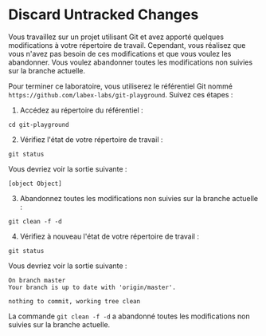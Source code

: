 # Discard Untracked Changes

Vous travaillez sur un projet utilisant Git et avez apporté quelques modifications à votre répertoire de travail. Cependant, vous réalisez que vous n'avez pas besoin de ces modifications et que vous voulez les abandonner. Vous voulez abandonner toutes les modifications non suivies sur la branche actuelle.

Pour terminer ce laboratoire, vous utiliserez le référentiel Git nommé `https://github.com/labex-labs/git-playground`. Suivez ces étapes :

1. Accédez au répertoire du référentiel :

```shell
cd git-playground
```

2. Vérifiez l'état de votre répertoire de travail :

```shell
git status
```

Vous devriez voir la sortie suivante :

```shell
[object Object]
```

3. Abandonnez toutes les modifications non suivies sur la branche actuelle :

```shell
git clean -f -d
```

4. Vérifiez à nouveau l'état de votre répertoire de travail :

```shell
git status
```

Vous devriez voir la sortie suivante :

```shell
On branch master
Your branch is up to date with 'origin/master'.

nothing to commit, working tree clean
```

La commande `git clean -f -d` a abandonné toutes les modifications non suivies sur la branche actuelle.
